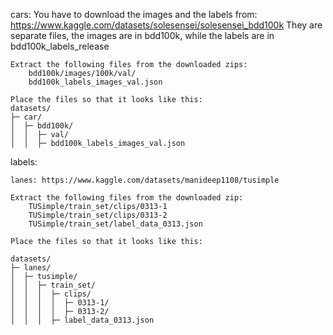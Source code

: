 cars: 
	You have to download the images and the labels from: https://www.kaggle.com/datasets/solesensei/solesensei_bdd100k
	They are separate files, the images are in bdd100k, while the labels are in bdd100k_labels_release

	Extract the following files from the downloaded zips:
		bdd100k/images/100k/val/
		bdd100k_labels_images_val.json

	Place the files so that it looks like this:
	datasets/
	├─ car/
	│  ├─ bdd100k/
	│  │  ├─ val/
	│  │  ├─ bdd100k_labels_images_val.json



labels:

	lanes: https://www.kaggle.com/datasets/manideep1108/tusimple

	Extract the following files from the downloaded zip:
		TUSimple/train_set/clips/0313-1
		TUSimple/train_set/clips/0313-2
		TUSimple/train_set/label_data_0313.json

	Place the files so that it looks like this:

	datasets/
	├─ lanes/
	│  ├─ tusimple/
	│  │  ├─ train_set/
	│  │  │  ├─ clips/
	│  │  │  │  ├─ 0313-1/
	│  │  │  │  ├─ 0313-2/
	│  │  │  ├─ label_data_0313.json

